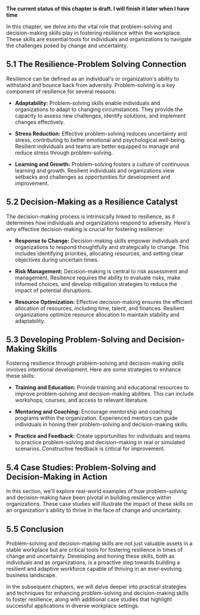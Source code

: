 **The current status of this chapter is draft. I will finish it later when I have time**

In this chapter, we delve into the vital role that problem-solving and decision-making skills play in fostering resilience within the workplace. These skills are essential tools for individuals and organizations to navigate the challenges posed by change and uncertainty.

**5.1 The Resilience-Problem Solving Connection**
-------------------------------------------------

Resilience can be defined as an individual's or organization's ability to withstand and bounce back from adversity. Problem-solving is a key component of resilience for several reasons:

* **Adaptability:** Problem-solving skills enable individuals and organizations to adapt to changing circumstances. They provide the capacity to assess new challenges, identify solutions, and implement changes effectively.

* **Stress Reduction:** Effective problem-solving reduces uncertainty and stress, contributing to better emotional and psychological well-being. Resilient individuals and teams are better equipped to manage and reduce stress through problem-solving.

* **Learning and Growth:** Problem-solving fosters a culture of continuous learning and growth. Resilient individuals and organizations view setbacks and challenges as opportunities for development and improvement.

**5.2 Decision-Making as a Resilience Catalyst**
------------------------------------------------

The decision-making process is intrinsically linked to resilience, as it determines how individuals and organizations respond to adversity. Here's why effective decision-making is crucial for fostering resilience:

* **Response to Change:** Decision-making skills empower individuals and organizations to respond thoughtfully and strategically to change. This includes identifying priorities, allocating resources, and setting clear objectives during uncertain times.

* **Risk Management:** Decision-making is central to risk assessment and management. Resilience requires the ability to evaluate risks, make informed choices, and develop mitigation strategies to reduce the impact of potential disruptions.

* **Resource Optimization:** Effective decision-making ensures the efficient allocation of resources, including time, talent, and finances. Resilient organizations optimize resource allocation to maintain stability and adaptability.

**5.3 Developing Problem-Solving and Decision-Making Skills**
-------------------------------------------------------------

Fostering resilience through problem-solving and decision-making skills involves intentional development. Here are some strategies to enhance these skills:

* **Training and Education:** Provide training and educational resources to improve problem-solving and decision-making abilities. This can include workshops, courses, and access to relevant literature.

* **Mentoring and Coaching:** Encourage mentorship and coaching programs within the organization. Experienced mentors can guide individuals in honing their problem-solving and decision-making skills.

* **Practice and Feedback:** Create opportunities for individuals and teams to practice problem-solving and decision-making in real or simulated scenarios. Constructive feedback is critical for improvement.

**5.4 Case Studies: Problem-Solving and Decision-Making in Action**
-------------------------------------------------------------------

In this section, we'll explore real-world examples of how problem-solving and decision-making have been pivotal in building resilience within organizations. These case studies will illustrate the impact of these skills on an organization's ability to thrive in the face of change and uncertainty.

**5.5 Conclusion**
------------------

Problem-solving and decision-making skills are not just valuable assets in a stable workplace but are critical tools for fostering resilience in times of change and uncertainty. Developing and honing these skills, both as individuals and as organizations, is a proactive step towards building a resilient and adaptive workforce capable of thriving in an ever-evolving business landscape.

In the subsequent chapters, we will delve deeper into practical strategies and techniques for enhancing problem-solving and decision-making skills to foster resilience, along with additional case studies that highlight successful applications in diverse workplace settings.
